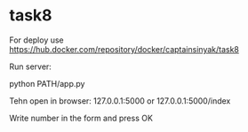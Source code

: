 # task8
For deploy use https://hub.docker.com/repository/docker/captainsinyak/task8

Run server:

python PATH/app.py

Tehn open in browser:
127.0.0.1:5000 or 127.0.0.1:5000/index

Write number in the form and press OK

